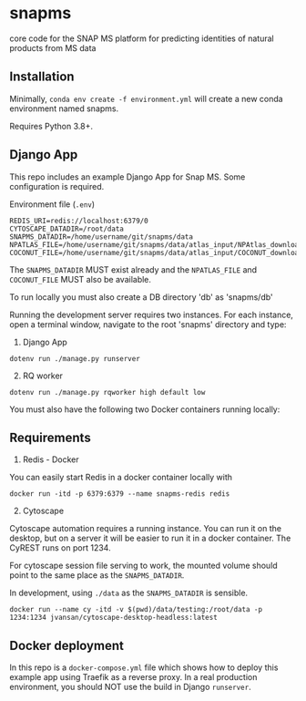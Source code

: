 # snapms
core code for the SNAP MS platform for predicting identities of natural products from MS data

## Installation

Minimally, `conda env create -f environment.yml` will create a new conda environment named snapms.

Requires Python 3.8+.

## Django App

This repo includes an example Django App for Snap MS. Some configuration is required.

Environment file (`.env`)
```
REDIS_URI=redis://localhost:6379/0
CYTOSCAPE_DATADIR=/root/data
SNAPMS_DATADIR=/home/username/git/snapms/data
NPATLAS_FILE=/home/username/git/snapms/data/atlas_input/NPAtlas_download.json
COCONUT_FILE=/home/username/git/snapms/data/atlas_input/COCONUT_download.json
```

The `SNAPMS_DATADIR` MUST exist already and the `NPATLAS_FILE` and `COCONUT_FILE` MUST also be available.

To run locally you must also create a DB directory 'db' as 'snapms/db'

Running the development server requires two instances. For each instance, open a terminal window, navigate to the root 'snapms' directory and type:

1. Django App

```
dotenv run ./manage.py runserver
```

2. RQ worker

```
dotenv run ./manage.py rqworker high default low
```

You must also have the following two Docker containers running locally:

## Requirements

1. Redis - Docker

You can easily start Redis in a docker container locally with 

```
docker run -itd -p 6379:6379 --name snapms-redis redis
```

2. Cytoscape

Cytoscape automation requires a running instance. You can run it on the desktop, but on a server
it will be easier to run it in a docker container. The CyREST runs on port 1234.

For cytoscape session file serving to work, the mounted volume should point to the same place as the 
`SNAPMS_DATADIR`.

In development, using `./data` as the `SNAPMS_DATADIR` is sensible.

```
docker run --name cy -itd -v $(pwd)/data/testing:/root/data -p 1234:1234 jvansan/cytoscape-desktop-headless:latest
```

## Docker deployment

In this repo is a `docker-compose.yml` file which shows how to deploy this example app using Traefik as a reverse proxy.
In a real production environment, you should NOT use the build in Django `runserver`.
